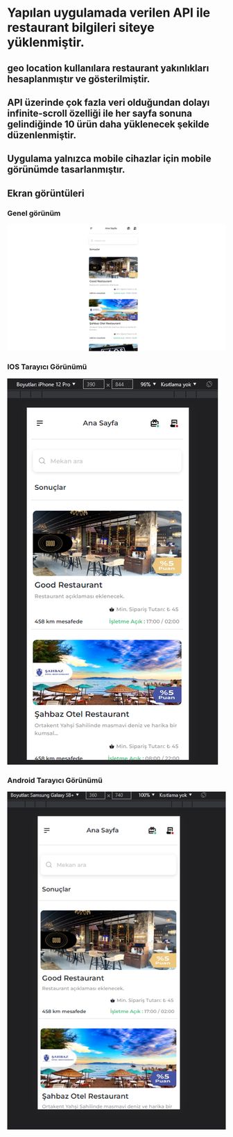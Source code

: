 # Yapılan uygulamada verilen API ile restaurant bilgileri siteye yüklenmiştir.

## geo location kullanılara restaurant yakınlıkları hesaplanmıştır ve gösterilmiştir.

## API üzerinde çok fazla veri olduğundan dolayı infinite-scroll özelliği ile her sayfa sonuna gelindiğinde 10 ürün daha yüklenecek şekilde düzenlenmiştir.

## Uygulama yalnızca mobile cihazlar için mobile görünümde tasarlanmıştır.

## Ekran görüntüleri

### Genel görünüm

![alt text](./images/ss1.png)

### IOS Tarayıcı Görünümü

![alt text](./images/ss2.png)

### Android Tarayıcı Görünümü

![alt text](./images/ss3.png)
